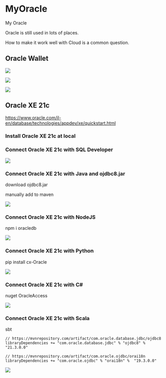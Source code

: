 # MyOracle

My Oracle

Oracle is still used in lots of places.

How to make it work well with Cloud is a common question.

## Oracle Wallet

![](image/README/1649686716595.png)

![](image/README/1649686802558.png)

![](image/README/1649686858634.png)

## Oracle XE 21c

https://www.oracle.com/il-en/database/technologies/appdev/xe/quickstart.html

### Install Oracle XE 21c at local

### Connect Oracle XE 21c with SQL Developer

![](image/README/oracle_sqldeveloper.png)

### Connect Oracle XE 21c with Java and ojdbc8.jar

download ojdbc8.jar

manually add to maven

![](image/README/oracle_java.png)

### Connect Oracle XE 21c with NodeJS

npm i oracledb

![](image/README/oracle_nodejs.png)

### Connect Oracle XE 21c with Python

pip install cx-Oracle

![](image/README/oracle_python.png)

### Connect Oracle XE 21c with C#

nuget OracleAccess

![](image/README/oracle_csharp.png)

### Connect Oracle XE 21c with Scala

sbt

```
// https://mvnrepository.com/artifact/com.oracle.database.jdbc/ojdbc8
libraryDependencies += "com.oracle.database.jdbc" % "ojdbc8" % "21.3.0.0"

// https://mvnrepository.com/artifact/com.oracle.ojdbc/orai18n
libraryDependencies += "com.oracle.ojdbc" % "orai18n" %  "19.3.0.0"
```

![](image/README/oracle_scala.png)
